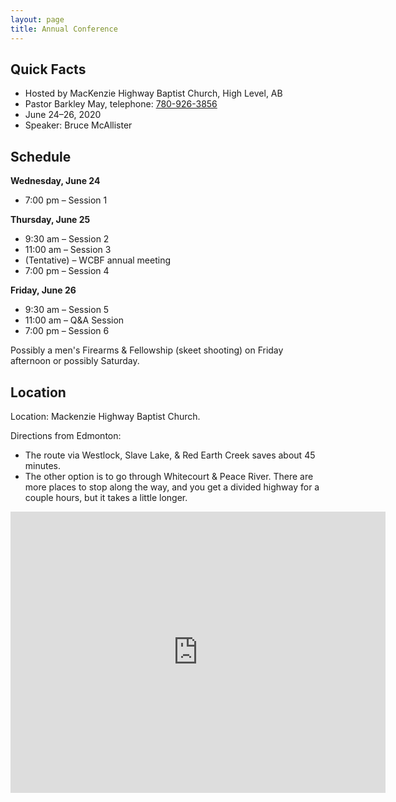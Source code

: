 ```yaml
---
layout: page
title: Annual Conference
---
```


<!-- ## Upcoming Conference

In 2020, the conference will be held at [MacKenzie Highway Baptist Church in High Level, AB](https://goo.gl/maps/jE9Ae9pwQSqg8HCr7) on June 25--26 (dates somewhat tentative). Further details will be posted here when they become available.

-------------  -->


## Quick Facts

* Hosted by MacKenzie Highway Baptist Church, High Level, AB
* Pastor Barkley May, telephone: [780-926-3856](tel:780-926-3856)
* June 24&ndash;26, 2020
* Speaker: Bruce McAllister

<!-- * Download the [brochure]({{ '/assets/pdf/WCBF_Conference_2019.pdf' | prepend: site.baseurl }}) -->

## Schedule

**Wednesday, June 24**

* 7:00 pm – Session 1

**Thursday, June 25**

* 9:30 am – Session 2
* 11:00 am – Session 3
* (Tentative) – WCBF annual meeting
* 7:00 pm  – Session 4

**Friday, June 26**

* 9:30 am – Session 5
* 11:00 am  – Q&A Session
* 7:00 pm – Session 6

Possibly a men's Firearms & Fellowship (skeet shooting) on Friday afternoon or possibly Saturday.

## Location

Location: Mackenzie Highway Baptist Church.

Directions from Edmonton: 

* The route via Westlock, Slave Lake, & Red Earth Creek saves about 45 minutes. 
* The other option is to go through Whitecourt & Peace River. There are more places to stop along the way, and you get a divided highway for a couple hours, but it takes a little longer. 

<p>
	<iframe src="https://www.google.com/maps/embed?pb=!1m18!1m12!1m3!1d1080.474886332781!2d-117.08718264182843!3d58.517342636812835!2m3!1f0!2f0!3f0!3m2!1i1024!2i768!4f13.1!3m3!1m2!1s0x0%3A0x879229aba5ad6371!2sMackenzie%20Highway%20Baptist%20Church!5e0!3m2!1sen!2sus!4v1582846151332!5m2!1sen!2sus" width="600" height="450" frameborder="0" style="border:0;" allowfullscreen=""></iframe>
</p>

